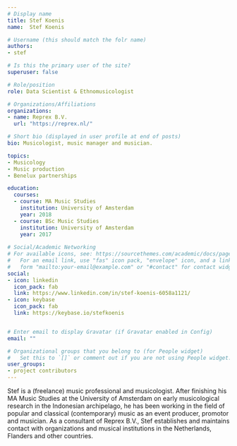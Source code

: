 ```yaml
---
# Display name
title: Stef Koenis
name:  Stef Koenis

# Username (this should match the folr name)
authors:
- stef

# Is this the primary user of the site?
superuser: false

# Role/position
role: Data Scientist & Ethnomusicologist

# Organizations/Affiliations
organizations:
- name: Reprex B.V.
  url: "https://reprex.nl/"

# Short bio (displayed in user profile at end of posts)
bio: Musicologist, music manager and musician. 

topics:
- Musicology
- Music production
- Benelux partnerships

education:
  courses:
  - course: MA Music Studies
    institution: University of Amsterdam
    year: 2018
  - course: BSc Music Studies
    institution: University of Amsterdam
    year: 2017
    
# Social/Academic Networking
# For available icons, see: https://sourcethemes.com/academic/docs/page-builder/#icons
#   For an email link, use "fas" icon pack, "envelope" icon, and a link in the
#   form "mailto:your-email@example.com" or "#contact" for contact widget.
social:
- icon: linkedin
  icon_pack: fab
  link: https://www.linkedin.com/in/stef-koenis-6058a1121/
- icon: keybase
  icon_pack: fab
  link: https://keybase.io/stefkoenis


# Enter email to display Gravatar (if Gravatar enabled in Config)
email: ""

# Organizational groups that you belong to (for People widget)
#   Set this to `[]` or comment out if you are not using People widget.
user_groups:
- project contributors
---
```


Stef is a (freelance) music professional and musicologist. After finishing his MA Music Studies at the University of Amsterdam on early musicological research in the Indonesian archipelago, he has been working in the field of popular and classical (contemporary) music as an event producer, promotor and musician. As a consultant of Reprex B.V., Stef establishes and maintains contact with organizations and musical institutions in the Netherlands, Flanders and other countries. 
